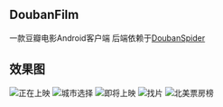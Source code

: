## DoubanFilm
一款豆瓣电影Android客户端
后端依赖于[DoubanSpider](https://github.com/MaxzMeng/DoubanSpider)
## 效果图
![正在上映](https://upload-images.jianshu.io/upload_images/6524321-5c42257084bc68da.gif?imageMogr2/auto-orient/strip)
![城市选择](https://upload-images.jianshu.io/upload_images/6524321-c19d2d0566adfd1d.gif?imageMogr2/auto-orient/strip)
![即将上映](https://upload-images.jianshu.io/upload_images/6524321-48a78e9d3b39bd71.gif?imageMogr2/auto-orient/strip)
![找片](https://upload-images.jianshu.io/upload_images/6524321-90bf1b8b53dc6157.gif?imageMogr2/auto-orient/strip)
![北美票房榜](https://upload-images.jianshu.io/upload_images/6524321-50b40391cd58f603.gif?imageMogr2/auto-orient/strip)